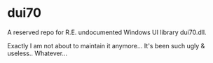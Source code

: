 # dui70

A reserved repo for R.E. undocumented Windows UI library dui70.dll.

Exactly I am not about to maintain it anymore... It's been such ugly & useless.. Whatever...
